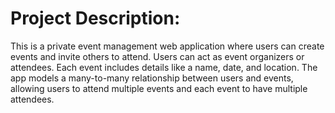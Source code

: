 # Project Description:

This is a private event management web application where users can create events and invite others to attend. Users can act as event organizers or attendees. Each event includes details like a name, date, and location. The app models a many-to-many relationship between users and events, allowing users to attend multiple events and each event to have multiple attendees.
